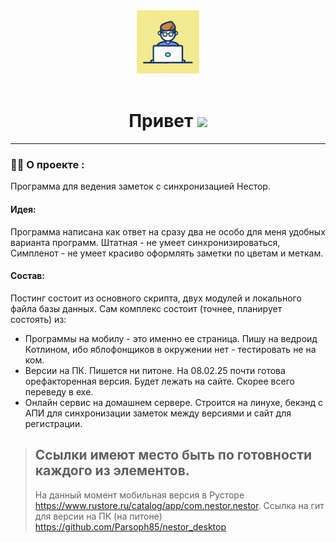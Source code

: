 <div id="header" align="center">
<img src="https://github.com/Parsoph85/nestor/blob/master/giphy%5B2%5D%20(1).gif" width="100"/></div>
<div id="count" align="center">
<img src="https://komarev.com/ghpvc/?username=Parsoph85&style=flat-square&color=blue" alt="" align="center"/>
</div>
<h1 align="center">
  Привет
  <img src="https://media.giphy.com/media/hvRJCLFzcasrR4ia7z/giphy.gif" width="30px"/>
</h1>

---

### :man_technologist: О проекте :

Программа для ведения заметок с синхронизацией Нестор.
#### Идея:
Программа написана как ответ на сразу два не особо для меня удобных варианта программ. Штатная - не умеет синхронизироваться, Симпленот - не умеет красиво оформлять заметки по цветам и меткам. 

#### Состав:
Постинг состоит из основного скрипта, двух модулей и локального файла базы данных.
Сам комплекс состоит (точнее, планирует состоять) из:
* Программы на мобилу - это именно ее страница. Пишу на ведроид Котлином, ибо яблофонщиков в окружении нет - тестировать не на ком.
* Версии на ПК. Пишется ни питоне. На 08.02.25 почти готова орефакторенная версия. Будет лежать на сайте. Скорее всего переведу в exe.
* Онлайн сервис на домашнем сервере. Строится на линухе, бекэнд с АПИ для синхронизации заметок между версиями и сайт для регистрации.

> ## Ссылки имеют место быть по готовности каждого из элементов.
> На данный момент мобильная версия в Русторе https://www.rustore.ru/catalog/app/com.nestor.nestor.
> Ссылка на гит для версии на ПК (на питоне) https://github.com/Parsoph85/nestor_desktop

